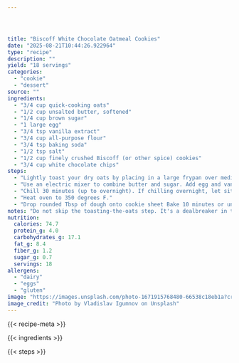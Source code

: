 ```yaml
---




title: "Biscoff White Chocolate Oatmeal Cookies"
date: "2025-08-21T10:44:26.922964"
type: "recipe"
description: ""
yield: "18 servings"
categories:
  - "cookie"
  - "dessert"
source: ""
ingredients:
  - "3/4 cup quick-cooking oats"
  - "1/2 cup unsalted butter, softened"
  - "1/4 cup brown sugar"
  - "1 large egg"
  - "3/4 tsp vanilla extract"
  - "3/4 cup all-purpose flour"
  - "3/4 tsp baking soda"
  - "1/2 tsp salt"
  - "1/2 cup finely crushed Biscoff (or other spice) cookies"
  - "3/4 cup white chocolate chips"
steps:
  - "Lightly toast your dry oats by placing in a large frypan over medium heat; cook about 4 minutes, stirring frequently, until oats turn golden and become aromatic. Remove from heat and cool."
  - "Use an electric mixer to combine butter and sugar. Add egg and vanilla, mix until combined. In a separate bowl combine flour, baking soda, salt and Biscoff crumbs. Gradually add flour mixture to butter mixture, beating just until combined. Stir in toasted oats and white chocolate chips."
  - "Chill 30 minutes (up to overnight). If chilling overnight, let sit on counter for 10 minutes or so before scooping."
  - "Heat oven to 350 degrees F."
  - "Drop rounded Tbsp of dough onto cookie sheet Bake 10 minutes or until barely golden brown on the edges. Transfer cookies to wire racks to cool."
notes: "Do not skip the toasting-the-oats step. It's a dealbreaker in these. Biscoff are those yummy spice cookies we talked about here. If you can't find them, sub any spice cookie"
nutrition:
  calories: 74.7
  protein_g: 4.0
  carbohydrates_g: 17.1
  fat_g: 8.4
  fiber_g: 1.2
  sugar_g: 0.7
  servings: 18
allergens:
  - "dairy"
  - "eggs"
  - "gluten"
image: "https://images.unsplash.com/photo-1671915768480-66538c18eb1a?crop=entropy&cs=tinysrgb&fit=max&fm=jpg&ixid=M3w3OTQ5MzV8MHwxfHNlYXJjaHwxfHxiaXNjb2ZmJTIwd2hpdGUlMjBjaG9jb2xhdGUlMjBvYXRtZWFsJTIwY29va2llcyUyMGZvb2QlMjBjb29raWV8ZW58MXwwfHx8MTc1NTc5NTg3OHww&ixlib=rb-4.1.0&q=80&w=1080"
image_credit: "Photo by Vladislav Igumnov on Unsplash"
---
```


{{< recipe-meta >}}

{{< ingredients >}}

{{< steps >}}
